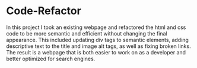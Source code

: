 # Code-Refactor
In this project I took an existing webpage and refactored the html and css code to be more semantic and efficient without changing the final appearance. This included updating div tags to semantic elements, adding descriptive text to the title and image alt tags, as well as fixing broken links. The result is a webpage that is both easier to work on as a developer and better optimized for search engines.